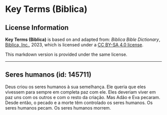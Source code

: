 # Key Terms (Biblica)

## License Information

**Key Terms (Biblica)** is based on and adapted from: _Biblica Bible Dictionary_, [Biblica, Inc.](https://www.biblica.com/), 2023, which is licensed under a [CC BY-SA 4.0 license](https://creativecommons.org/licenses/by-sa/4.0/legalcode.en).

This markdown version is provided under the same license.



--------------------------------

## Seres humanos (id: 145711)

Deus criou os seres humanos à sua semelhança. Ele queria que eles vivessem para sempre em completa paz com ele. Eles deveriam viver em paz uns com os outros e com o resto da criação. Mas Adão e Eva pecaram. Desde então, o pecado e a morte têm controlado os seres humanos. Os seres humanos pecam. Os seres humanos morrem.


